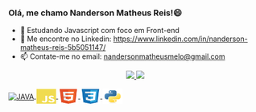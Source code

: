 ### Olá, me chamo Nanderson Matheus Reis!😄

- 📖 Estudando Javascript com foco em Front-end
- 💬 Me encontre no Linkedin: https://www.linkedin.com/in/nanderson-matheus-reis-5b5051147/
- 📫 Contate-me no email: nandersonmatheusmelo@gmail.com

<div align="center">
  <a href="https://github.com/nandmat">
  <img height="180em" src="https://github-readme-stats.vercel.app/api?username=nandmat&show_icons=true&theme=dracula&include_all_commits=true&count_private=true"/>
  <img height="180em" src="https://github-readme-stats.vercel.app/api/top-langs/?username=nandmat&layout=compact&langs_count=7&theme=dracula"/>
</div>
 
<div style="display: inline_block"><br>
   <img align="center" alt="JAVA" height="30" width="40" src="[https://raw.githubusercontent.com/devicons/devicon/master/icons/python/python-original.svg](https://www.google.com/search?q=java&sxsrf=ALiCzsaHW5MXt3FypksHyjWf6C-2wTrjzg:1659206741804&source=lnms&tbm=isch&sa=X&ved=2ahUKEwip1tDjoqH5AhWlpJUCHbwdDhYQ_AUoAXoECAIQAw&biw=1536&bih=714&dpr=1.25#imgrc=naAVZOB9OVFQ6M)">
  <img align="center" alt="JS" height="30" width="40" src="https://raw.githubusercontent.com/devicons/devicon/master/icons/javascript/javascript-plain.svg">
  <img align="center" alt="HTML" height="30" width="40" src="https://raw.githubusercontent.com/devicons/devicon/master/icons/html5/html5-original.svg">
  <img align="center" alt="CSS" height="30" width="40" src="https://raw.githubusercontent.com/devicons/devicon/master/icons/css3/css3-original.svg">
  <img align="center" alt="Python" height="30" width="40" src="https://raw.githubusercontent.com/devicons/devicon/master/icons/python/python-original.svg">
</div>
